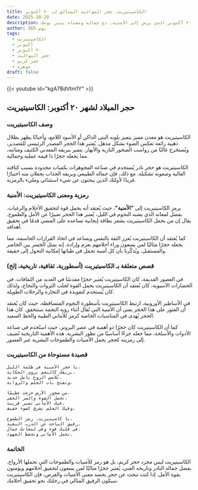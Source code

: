 ```yaml
---
title: الكاسيتيريت، حجر المواليد المتألق لـ ٢٠ أكتوبر
date: 2025-10-20
description: اشعر بأهمية الكاسيتيريت، حجر المواليد لـ ٢٠ أكتوبر الذي يرمز إلى الأمنية. دع جماله ومعناه ينير يومك.
author: 365 يوم
tags:
  - الكاسيتيريت
  - أكتوبر
  - ٢٠ أكتوبر
  - حجر المواليد
  - حجر كريم
  - جوهرة
draft: false
---
```


{{< youtube id="kgA7BdVtm1Y" >}}

## حجر الميلاد لشهر ٢٠ أكتوبر: الكاسيتيريت

### وصف الكاسيتيريت

الكاسيتيريت هو معدن مميز يتميز بلونه البني الداكن أو الأسود اللامع، وأحيانًا يظهر بظلال ذهبية رائعة تعكس الضوء بشكل مذهل. يُعتبر هذا الحجر المصدر الرئيسي للقصدير، ويُستخرج غالبًا من رواسب الصخور النارية والأنهار. يتميز ببريقه المعدني الكثيف ومتانته، مما يجعله حجرًا ذا قيمة عملية وجمالية.

الكاسيتيريت هو حجر نادر يُستخدم في صناعة المجوهرات بكميات محدودة بسبب كثافته العالية وصعوبة تشكيله. مع ذلك، فإن جماله الطبيعي وبريقه الجذاب يجعلان منه اختيارًا فريدًا لأولئك الذين يبحثون عن شيء استثنائي ومليء بالرمزية.

### رمزية ومعنى الكاسيتيريت: الأمنية

يرمز الكاسيتيريت إلى **"الأمنية"**، حيث يُعتقد أنه يحمل قوة لتحقيق الأحلام والرغبات. بفضل لمعانه الذي يشبه النجوم في الليل، يُعتبر هذا الحجر تعبيرًا عن الأمل والطموح. يقال إن من يحمل الكاسيتيريت يشعر بطاقة إيجابية تساعده على المضي قدمًا في تحقيق أهدافه.

كما يُعتقد أن الكاسيتيريت يُعزز الثقة بالنفس ويساعد في اتخاذ القرارات الحاسمة، مما يجعله حجرًا مثاليًا لمن يسعون وراء أحلامهم بعزم وإرادة. إنه يمثل الجسر بين الحاضر والمستقبل، ويُذكّرنا بأن كل أمنية تحمل في طياتها إمكانية التحول إلى حقيقة.

### قصص متعلقة بـ الكاسيتيريت (أسطورية، ثقافية، تاريخية، إلخ)

في العصور القديمة، كان الكاسيتيريت يُعتبر حجرًا مقدسًا في العديد من الثقافات. في الحضارات الآسيوية، كان يُعتقد أن الكاسيتيريت يحمل القوة لجلب الثروات والنجاح، ولذلك كان يُستخدم كتعويذة في التجارة والرحلات الطويلة.

في الأساطير الأوروبية، ارتبط الكاسيتيريت بأسطورة النجوم المتساقطة، حيث كان يُعتقد أن العثور على هذا الحجر يعني أن الأمنية التي تُقال أثناء رؤية النجمة ستتحقق. كان هذا الحجر يُهدى في المناسبات الخاصة كرمز للأماني الطيبة والحظ السعيد.

كما أن الكاسيتيريت كان حجرًا ذو أهمية في عصر البرونز، حيث استُخدم في صناعة الأدوات والأسلحة، مما جعله جزءًا أساسيًا من تطور البشرية. هذه الأهمية التاريخية تُضيف إلى رمزيته كحجر يحمل الأمنيات والطموحات البشرية عبر العصور.

### قصيدة مستوحاة من الكاسيتيريت

```
يا حجر الأمنية في ظلمة الليل،  
بريقك كالنجم يروي الحكاية.  
تُلامس الروح بأمل جديد،  
وتفتح باب الحلم والرواية.

من صخور الأرض خرجت عظيمًا،  
تحمل القوة والسر الخفي.  
فيك الأماني تصير قريبة،  
وفيك الحلم يشرق كضوء خفيف.

يا كاسيتيريت، رمز الطموح،  
رفيق الباحث عن الدرب البعيد.  
في قلبك قوة وفي لمعانك جمال،  
تحمل الأماني وتحفظ العهود.
```

### الخاتمة

الكاسيتيريت ليس مجرد حجر كريم، بل هو رمز للأمنيات والطموحات التي تحملها الأرواح. بفضل جماله النادر وتاريخه الغني، يُعتبر حجرًا مثاليًا لمن يسعون لتحقيق أحلامهم ويؤمنون بقوة الأمل. إذا كنت تبحث عن حجر يجسد معنى الأمنيات والفرص، فإن الكاسيتيريت سيكون الرفيق المثالي في رحلتك نحو تحقيق أحلامك.